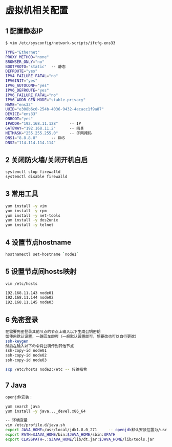 # 虚拟机相关配置

## 1 配置静态IP

```bash
$ vim /etc/sysconfig/network-scripts/ifcfg-ens33
```

```bash
TYPE="Ethernet"
PROXY_METHOD="none"
BROWSER_ONLY="no"
BOOTPROTO="static"	-- 静态
DEFROUTE="yes"
IPV4_FAILURE_FATAL="no"
IPV6INIT="yes"
IPV6_AUTOCONF="yes"
IPV6_DEFROUTE="yes"
IPV6_FAILURE_FATAL="no"
IPV6_ADDR_GEN_MODE="stable-privacy"
NAME="ens33"
UUID="e308b6c0-254b-4036-9432-4ecacc1f9a87"
DEVICE="ens33"
ONBOOT="yes"
IPADDR="192.168.11.128"		-- IP
GATEWAY="192.168.11.2"		-- 网关
NETMASK="255.255.255.0"		-- 子网掩码
DNS1="8.8.8.8"		-- DNS
DNS2="114.114.114.114"
```

## 2 关闭防火墙/关闭开机自启

```bash
systemctl stop firewalld
systemctl disable firewalld
```

## 3 常用工具

```bash
yum install -y vim
yum install -y rpm 
yum install -y net-tools 
yum install -y dos2unix 
yum install -y telnet
```

## 4 设置节点hostname

```bash
hostnamectl set-hostname `node1`
```

## 5 设置节点间hosts映射

```bash
vim /etc/hosts

192.168.11.143 node01
192.168.11.144 node02
192.168.11.145 node03
```

## 6 免密登录

```bash
在需要免密登录其他节点的节点上输入以下生成公钥密钥
如使用默认设置，一路回车即可（一般默认设置即可，想要改也可以自行更改）
ssh-keygen
然后在输入以下命令将公钥传到其他节点
ssh-copy-id node01
ssh-copy-id node02
ssh-copy-id node03
```

```bash
scp /etc/hosts node2:/etc -- 传输指令
```

## 7 Java

```bash
openjdk安装：

yum search java
yum install -y java..._devel.x86_64

-- 环境变量
vim /etc/profile.d/java.sh
export JAVA_HOME=/usr/local/jdk1.8.0_271  	 -- openjdk默认安装位置为/usr/lib/jvm/
export PATH=$JAVA_HOME/bin:$JAVA_HOME/sbin:$PATH
export CLASSPATH=.:$JAVA_HOME/lib/dt.jar:$JAVA_HOME/lib/tools.jar
```